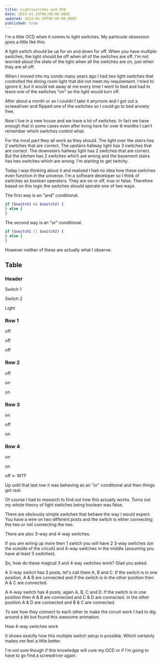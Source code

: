 ```yaml
---
title: Lightswitches and OCD
date: 2014-01-29T06:00:00.000Z
updated: 2014-01-29T06:00:00.000Z
published: true
---
```


I'm a little OCD when it comes to light switches. My particular obsession goes a little like this:

A light switch should be up for on and down for off.  When you have multiple switches, the light should be off when all of the switches are off.  I'm not worried about the state of the light when all the switches are on, just when they are all off.

When I moved into my condo many years ago I had two light switches that controlled the dining room light that did not meet my requirement.  I tried to ignore it, but it would eat away at me every time I went to bed and had to leave one of the switches "on" so the light would turn off.

After about a month or so I couldn't take it anymore and I got out a screwdriver and flipped one of the switches so I could go to bed anxiety free.

Now I live in a new house and we have a lot of switches.  In fact we have enough that in some cases even after living here for over 6 months I can't remember which switches control what.

For the most part they all work as they should.  The light over the stairs has 2 switches that are correct.  The upstairs hallway light has 3 switches that are correct.  The downstairs hallway light has 2 switches that are correct.  But the kitchen has 2 switches which are wrong and the basement stairs has two switches which are wrong. I'm starting to get twitchy.

Today I was thinking about it and realized I had no idea how these switches even function in the universe.  I'm a software developer so I think of switches as boolean operators.  They are on or off, true or false.  Therefore based on this logic the switches should operate one of two ways.

The first way is an "and" conditional.

```php
if ($switch1 && $switch2) {
} else {
}
```

The second way is an "or" conditional.

```php
if ($switch1 || $switch2) {
} else {
}
```

However neither of these are actually what I observe.

## Table

### Header

Switch 1

Switch 2

Light

### Row 1

off

off

off

### Row 2

off

on

on

### Row 3

on

off

on

### Row 4

on

on

off <- WTF

Up until that last row it was behaving as an "or" conditional and then things got real.

Of course I had to research to find out how this actually works.  Turns out my whole theory of light switches being boolean was false.

There are obviously simple switches that behave the way I would expect.  You have a wire on two different posts and the switch is either connecting the two or not connecting the two.

There are also 3-way and 4-way switches.

If you are wiring up more then 1 switch you will have 2 3-way switches (on the outside of the circuit) and 4-way switches in the middle (assuming you have at least 3 switches).

So, how do these magical 3 and 4 way switches work?  Glad you asked.

A 3-way switch has 3 posts, let's call them A, B and C.  If the switch is in one position, A & B are connected and if the switch is in the other position then A & C are connected.

A 4-way switch has 4 posts, again A, B, C and D.  If the switch is in one position then A & B are connected and C & D are connected.  In the other position A & D are connected and B & C are connected.

To see how they connect to each other to make the circuit work I had to dig around a bit but found this awesome animation.

How 4-way switches work

It shows exactly how this multiple switch setup is possible.  Which certainly makes me feel a little better.

I'm not sure though if this knowledge will cure my OCD or if I'm going to have to go find a screwdriver again.

